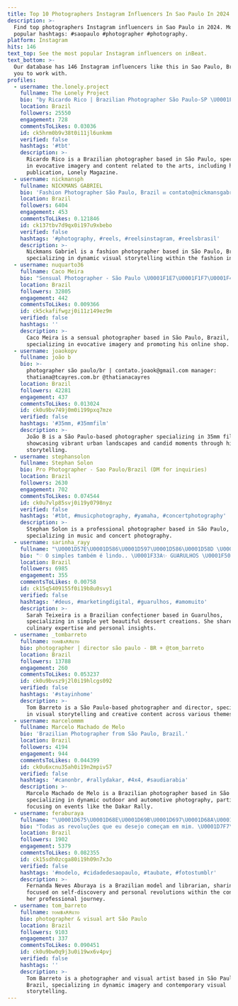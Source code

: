 ```yaml
---
title: Top 10 Photographers Instagram Influencers In Sao Paulo In 2024
description: >-
  Find top photographers Instagram influencers in Sao Paulo in 2024. Most
  popular hashtags: #saopaulo #photographer #photography.
platform: Instagram
hits: 146
text_top: See the most popular Instagram influencers on inBeat.
text_bottom: >-
  Our database has 146 Instagram influencers like this in Sao Paulo, Brazil for
  you to work with.
profiles:
  - username: the.lonely.project
    fullname: The Lonely Project
    bio: "by Ricardo Rico | Brazilian Photographer São Paulo-SP \U0001F4E5 contato@ricardorico.com ⚠️Nova Revista na PRÉ-VENDA! ⚠️ Lonely Mag n°20\U0001F447"
    location: Brazil
    followers: 25550
    engagement: 728
    commentsToLikes: 0.03036
    id: ck5hrm0b9v38t0i11jl6unkmm
    verified: false
    hashtags: '#tbt'
    description: >-
      Ricardo Rico is a Brazilian photographer based in São Paulo, specializing
      in evocative imagery and content related to the arts, including his
      publication, Lonely Magazine.
  - username: nickmansph
    fullname: NICKMANS GABRIEL
    bio: 'Fashion Photographer São Paulo, Brazil ✉️ contato@nickmansgabriel.com.br'
    location: Brazil
    followers: 6404
    engagement: 453
    commentsToLikes: 0.121846
    id: ck137tbv7d9qx0i197u9xbebo
    verified: false
    hashtags: '#photography, #reels, #reelsinstagram, #reelsbrasil'
    description: >-
      Nickmans Gabriel is a fashion photographer based in São Paulo, Brazil,
      specializing in dynamic visual storytelling within the fashion industry.
  - username: nuquarto36
    fullname: Caco Meira
    bio: "Sensual Photographer - São Paulo \U0001F1E7\U0001F1F7\U0001F4F7 Em breve @nq36_official Shop Online @caco.ph Contato e Orçamento no Direct"
    location: Brazil
    followers: 32805
    engagement: 442
    commentsToLikes: 0.009366
    id: ck5ckafifwgzj0i11z149ez9m
    verified: false
    hashtags: ''
    description: >-
      Caco Meira is a sensual photographer based in São Paulo, Brazil,
      specializing in evocative imagery and promoting his online shop.
  - username: joaokopv
    fullname: joão b
    bio: >-
      photographer são paulo/br | contato.joaok@gmail.com manager:
      thatiana@tcayres.com.br @thatianacayres
    location: Brazil
    followers: 42281
    engagement: 437
    commentsToLikes: 0.013024
    id: ck0u9bv749j0m0i199pxq7mze
    verified: false
    hashtags: '#35mm, #35mmfilm'
    description: >-
      João B is a São Paulo-based photographer specializing in 35mm film,
      showcasing vibrant urban landscapes and candid moments through his visual
      storytelling.
  - username: stephansolon
    fullname: Stephan Solon
    bio: Pro Photographer - Sao Paulo/Brazil (DM for inquiries)
    location: Brazil
    followers: 2630
    engagement: 702
    commentsToLikes: 0.074544
    id: ck0u7vlp85svj0i19y0798nyz
    verified: false
    hashtags: '#tbt, #musicphotography, #yamaha, #concertphotography'
    description: >-
      Stephan Solon is a professional photographer based in São Paulo, Brazil,
      specializing in music and concert photography.
  - username: sarinha_rayy
    fullname: "\U0001D57E\U0001D586\U0001D597\U0001D586\U0001D58D \U0001D57F\U0001D58A\U0001D58E\U0001D59D\U0001D58A\U0001D58E\U0001D597\U0001D586  \U0001F495"
    bio: "♡ O simples também é lindo.. \U0001F33A✨ GUARULHOS \U0001F501 BAHIA \U0001F1E7\U0001F1F7 Parcerias via direct \U0001F4F2 Corinthiana ⚫⚪ 1996 ♒ Confeiteira \U0001F370 \U0001F46B\U0001F48D @johnny_castelamare"
    location: Brazil
    followers: 6985
    engagement: 355
    commentsToLikes: 0.00758
    id: ck15q5409155f0i19b8u0svy1
    verified: false
    hashtags: '#deus, #marketingdigital, #guarulhos, #amomuito'
    description: >-
      Sarah Teixeira is a Brazilian confectioner based in Guarulhos,
      specializing in simple yet beautiful dessert creations. She shares her
      culinary expertise and personal insights.
  - username: _tombarreto
    fullname: ᴛᴏᴍʙᴀʀʀᴇᴛᴏ
    bio: photographer | director são paulo - BR + @tom_barreto
    location: Brazil
    followers: 13788
    engagement: 260
    commentsToLikes: 0.053237
    id: ck0u9bvsz9j2l0i19hlcgs092
    verified: false
    hashtags: '#stayinhome'
    description: >-
      Tom Barreto is a São Paulo-based photographer and director, specializing
      in visual storytelling and creative content across various themes.
  - username: marcelommm
    fullname: Marcelo Machado de Melo
    bio: 'Brazilian Photographer from São Paulo, Brazil.'
    location: Brazil
    followers: 4194
    engagement: 944
    commentsToLikes: 0.044399
    id: ck0u6xcnu35ah0i19n2mpiv57
    verified: false
    hashtags: '#canonbr, #rallydakar, #4x4, #saudiarabia'
    description: >-
      Marcelo Machado de Melo is a Brazilian photographer based in São Paulo,
      specializing in dynamic outdoor and automotive photography, particularly
      focusing on events like the Dakar Rally.
  - username: feraburaya
    fullname: "\U0001D675\U0001D68E\U0001D69B\U0001D697\U0001D68A\U0001D697\U0001D68D\U0001D68A \U0001D67D\U0001D68E\U0001D69F\U0001D68E\U0001D69C \U0001D670\U0001D68B\U0001D69E\U0001D69B\U0001D68A\U0001D6A2\U0001D68A"
    bio: "Todas as revoluções que eu desejo começam em mim. \U0001D7F7\U0001D7FF | \U0001D67B\U0001D692\U0001D68B\U0001D69B\U0001D692\U0001D68A\U0001D697\U0001D68A"
    location: Brazil
    followers: 1902
    engagement: 5379
    commentsToLikes: 0.082355
    id: ck15sdh0zcga80i19h09n7x3o
    verified: false
    hashtags: '#modelo, #cidadedesaopaulo, #taubate, #fotostumblr'
    description: >-
      Fernanda Neves Aburaya is a Brazilian model and librarian, sharing content
      focused on self-discovery and personal revolutions within the context of
      her professional journey.
  - username: tom_barreto
    fullname: ᴛᴏᴍʙᴀʀʀᴇᴛᴏ
    bio: photographer & visual art São Paulo
    location: Brazil
    followers: 9103
    engagement: 337
    commentsToLikes: 0.090451
    id: ck0u9bw0q9j3u0i19wx6v4pvj
    verified: false
    hashtags: ''
    description: >-
      Tom Barreto is a photographer and visual artist based in São Paulo,
      Brazil, specializing in dynamic imagery and contemporary visual
      storytelling.
---
```


